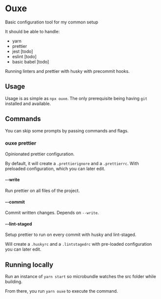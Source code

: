 # Ouxe

Basic configuration tool for my common setup

It should be able to handle:

- yarn
- prettier
- jest [todo]
- eslint [todo]
- basic babel [todo]

Running linters and prettier with husky with precommit hooks.

## Usage

Usage is as simple as `npx ouxe`. The only prerequisite being having `git` installed and available.

## Commands

You can skip some prompts by passing commands and flags.

### ouxe prettier

Opinionated prettier configuration.

By default, it will create a `.prettierignore` and a `.prettierrc`. With preloaded configuration, which you can later edit.

#### --write

Run prettier on all files of the project.

#### --commit

Commit written changes. Depends on `--write`.

#### --lint-staged

Setup prettier to run on every commit with husky and lint-staged.

Will create a `.huskyrc` and a `.lintstagedrc` with pre-loaded configuration you can later edit.

## Running locally

Run an instance of `yarn start` so microbundle watches the src folder while building.

From there, you run `yarn ouxe` to execute the command.
